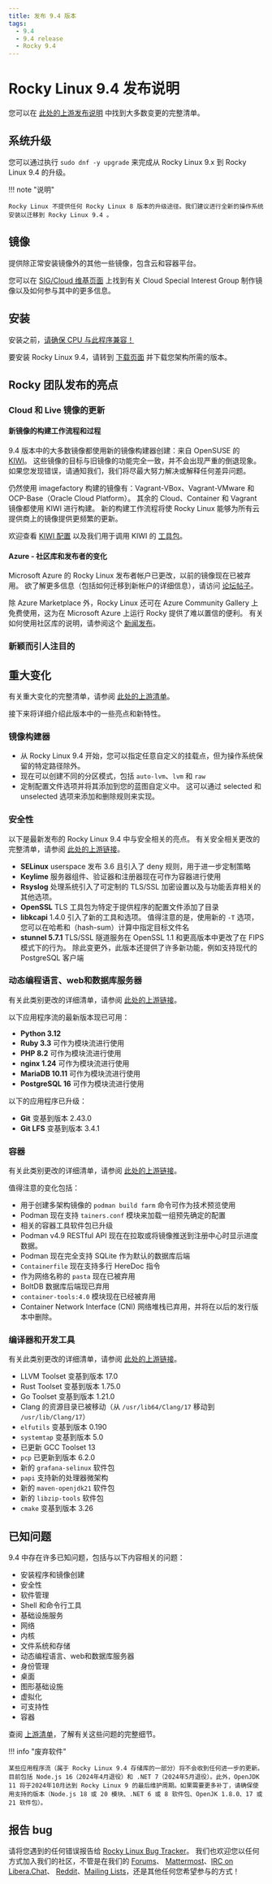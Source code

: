 ```yaml
---
title: 发布 9.4 版本
tags:
  - 9.4
  - 9.4 release
  - Rocky 9.4
---
```


# Rocky Linux 9.4 发布说明

您可以在 [此处的上游发布说明](https://access.redhat.com/documentation/en-us/red_hat_enterprise_linux/9/html/9.4_release_notes/index) 中找到大多数变更的完整清单。

## 系统升级

您可以通过执行 `sudo dnf -y upgrade` 来完成从 Rocky Linux 9.x 到 Rocky Linux 9.4 的升级。

!!! note "说明"

```
Rocky Linux 不提供任何 Rocky Linux 8 版本的升级途径。我们建议进行全新的操作系统安装以迁移到 Rocky Linux 9.4 。
```

## 镜像

提供除正常安装镜像外的其他一些镜像，包含云和容器平台。

您可以在 [SIG/Cloud 维基页面](https://sig-cloud.rocky.page/) 上找到有关 Cloud Special Interest Group 制作镜像以及如何参与其中的更多信息。

## 安装

安装之前，[请确保 CPU 与此程序兼容！](https://docs.rockylinux.org/gemstones/test_cpu_compat/)

要安装 Rocky Linux 9.4，请转到 [下载页面](https://rockylinux.org/download/) 并下载您架构所需的版本。

## Rocky 团队发布的亮点

### Cloud 和 Live 镜像的更新

#### 新镜像的构建工作流程和过程

9.4 版本中的大多数镜像都使用新的镜像构建器创建：来自 OpenSUSE 的 [KIWI](https://github.com/OSInside/kiwi/)。 这些镜像的目标与旧镜像的功能完全一致，并不会出现严重的倒退现象。 如果您发现错误，请通知我们，我们将尽最大努力解决或解释任何差异问题。

仍然使用 imagefactory 构建的镜像有：Vagrant-VBox、Vagrant-VMware 和 OCP-Base（Oracle Cloud Platform）。 其余的 Cloud、Container 和 Vagrant 镜像都使用 KIWI 进行构建。 新的构建工作流程将使 Rocky Linux 能够为所有云提供商上的镜像提供更频繁的更新。

欢迎查看 [KIWI 配置](https://git.resf.org/sig_core/rocky-kiwi-descriptions/src/branch/r9) 以及我们用于调用 KIWI 的 [工具包](https://git.resf.org/sig_core/toolkit)。

#### Azure - 社区库和发布者的变化

Microsoft Azure 的 Rocky Linux 发布者帐户已更改，以前的镜像现在已被弃用。 欲了解更多信息（包括如何迁移到新帐户的详细信息），请访问 [论坛帖子](https://forums.rockylinux.org/t/rocky-linux-images-on-azure-important-update/13721)。

除 Azure Marketplace 外，Rocky Linux 还可在 Azure Community Gallery 上免费使用，这为在 Microsoft Azure 上运行 Rocky 提供了难以置信的便利。 有关如何使用社区库的说明，请参阅这个 [新闻发布](https://rockylinux.org/news/rocky-on-azure-community-gallery/)。

### 新颖而引人注目的

## 重大变化

有关重大变化的完整清单，请参阅 [此处的上游清单](https://access.redhat.com/documentation/en-us/red_hat_enterprise_linux/9/html/9.4_release_notes/overview#overview-major-changes)。

接下来将详细介绍此版本中的一些亮点和新特性。

### 镜像构建器

- 从 Rocky Linux 9.4 开始，您可以指定任意自定义的挂载点，但为操作系统保留的特定路径除外。
- 现在可以创建不同的分区模式，包括 `auto-lvm`、`lvm` 和 `raw`
- 定制配置文件选项并将其添加到您的蓝图自定义中。 这可以通过 selected 和 unselected 选项来添加和删除规则来实现。

### 安全性

以下是最新发布的 Rocky Linux 9.4 中与安全相关的亮点。 有关安全相关更改的完整清单，请参阅 [此处的上游链接](https://access.redhat.com/documentation/en-us/red_hat_enterprise_linux/9/html/9.4_release_notes/new-features#new-features-security)。

- **SELinux** userspace 发布 3.6 且引入了 deny 规则，用于进一步定制策略
- **Keylime** 服务器组件、验证器和注册器现在可作为容器进行使用
- **Rsyslog** 处理系统引入了可定制的 TLS/SSL 加密设置以及与功能丢弃相关的其他选项。
- **OpenSSL** TLS 工具包为特定于提供程序的配置文件添加了目录
- **libkcapi** 1.4.0 引入了新的工具和选项。 值得注意的是，使用新的 `-T` 选项，您可以在哈希和（hash-sum）计算中指定目标文件名
- **stunnel 5.7.1** TLS/SSL 隧道服务在 OpenSSL 1.1 和更高版本中更改了在 FIPS 模式下的行为。 除此变更外，此版本还提供了许多新功能，例如支持现代的 PostgreSQL 客户端

### 动态编程语言、web和数据库服务器

有关此类别更改的详细清单，请参阅 [此处的上游链接](https://access.redhat.com/documentation/en-us/red_hat_enterprise_linux/9/html/9.4_release_notes/new-features#new-features-dynamic-programming-languages-web-and-database-servers)。

以下应用程序流的最新版本现已可用：

- **Python 3.12**
- **Ruby 3.3** 可作为模块流进行使用
- **PHP 8.2** 可作为模块流进行使用
- **nginx 1.24** 可作为模块流进行使用
- **MariaDB 10.11** 可作为模块流进行使用
- **PostgreSQL 16** 可作为模块流进行使用

以下的应用程序已升级：

- **Git** 变基到版本 2.43.0
- **Git LFS** 变基到版本 3.4.1

### 容器

有关此类别更改的详细清单，请参阅 [此处的上游链接](https://access.redhat.com/documentation/en-us/red_hat_enterprise_linux/9/html/9.4_release_notes/new-features#new-features-containers)。

值得注意的变化包括：

- 用于创建多架构镜像的 `podman build farm` 命令可作为技术预览使用
- Podman 现在支持 `tainers.conf` 模块来加载一组预先确定的配置
- 相关的容器工具软件包已升级
- Podman v4.9 RESTful API 现在在拉取或将镜像推送到注册中心时显示进度数据。
- Podman 现在完全支持 SQLite 作为默认的数据库后端
- `Containerfile` 现在支持多行 HereDoc 指令
- 作为网络名称的 `pasta` 现在已被弃用
- BoltDB 数据库后端现已弃用
- `container-tools:4.0` 模块现在已经被弃用
- Container Network Interface (CNI) 网络堆栈已弃用，并将在以后的发行版本中删除。

### 编译器和开发工具

有关此类别更改的详细清单，请参阅 [此处的上游链接](https://access.redhat.com/documentation/en-us/red_hat_enterprise_linux/9/html/9.4_release_notes/new-features#new-features-compilers-and-development-tools)。

- LLVM Toolset 变基到版本 17.0
- Rust Toolset 变基到版本 1.75.0
- Go Toolset 变基到版本 1.21.0
- Clang 的资源目录已被移动（从 `/usr/lib64/Clang/17` 移动到 `/usr/lib/Clang/17`）
- `elfutils` 变基到版本 0.190
- `systemtap` 变基到版本 5.0
- 已更新 GCC Toolset 13
- `pcp` 已更新到版本 6.2.0
- 新的 `grafana-selinux` 软件包
- `papi` 支持新的处理器微架构
- 新的 `maven-openjdk21` 软件包
- 新的 `libzip-tools` 软件包
- `cmake` 变基到版本 3.26

## 已知问题

9.4 中存在许多已知问题，包括与以下内容相关的问题：

- 安装程序和镜像创建
- 安全性
- 软件管理
- Shell 和命令行工具
- 基础设施服务
- 网络
- 内核
- 文件系统和存储
- 动态编程语言、web和数据库服务器
- 身份管理
- 桌面
- 图形基础设施
- 虚拟化
- 可支持性
- 容器

查阅 [上游清单](https://access.redhat.com/documentation/en-us/red_hat_enterprise_linux/9/html/9.4_release_notes/known-issues)，了解有关这些问题的完整细节。

!!! info "废弃软件"

```
某些应用程序流（属于 Rocky Linux 9.4 存储库的一部分）将不会收到任何进一步的更新。目前包括 Node.js 16（2024年4月退役）和 .NET 7（2024年5月退役）。此外，OpenJDK 11 将于2024年10月达到 Rocky Linux 9 的最后维护周期。如果需要更多补丁，请确保使用支持的版本（Node.js 18 或 20 模块、.NET 6 或 8 软件包、OpenJK 1.8.0、17 或 21 软件包）。
```

## 报告 bug

请将您遇到的任何错误报告给 [Rocky Linux Bug Tracker](https://bugs.rockylinux.org/)。 我们也欢迎您以任何方式加入我们的社区，不管是在我们的 [Forums](https://forums.rockylinux.org)、 [Mattermost](https://chat.rockylinux.org)、[IRC on Libera.Chat](irc://irc.liberachat/rockylinux)、 [Reddit](https://reddit.com/r/rockylinux)、[Mailing Lists](https://lists.resf.org)，还是其他任何您希望参与的方式！
